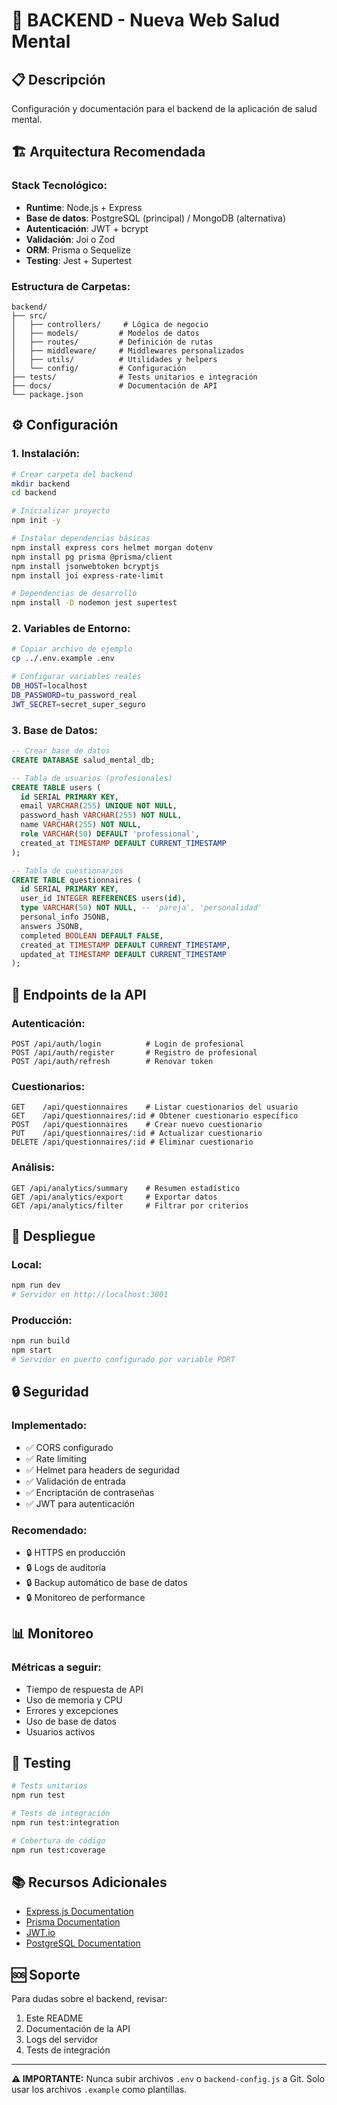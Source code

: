 # 🚀 BACKEND - Nueva Web Salud Mental

## 📋 **Descripción**
Configuración y documentación para el backend de la aplicación de salud mental.

## 🏗️ **Arquitectura Recomendada**

### **Stack Tecnológico:**
- **Runtime**: Node.js + Express
- **Base de datos**: PostgreSQL (principal) / MongoDB (alternativa)
- **Autenticación**: JWT + bcrypt
- **Validación**: Joi o Zod
- **ORM**: Prisma o Sequelize
- **Testing**: Jest + Supertest

### **Estructura de Carpetas:**
```
backend/
├── src/
│   ├── controllers/     # Lógica de negocio
│   ├── models/         # Modelos de datos
│   ├── routes/         # Definición de rutas
│   ├── middleware/     # Middlewares personalizados
│   ├── utils/          # Utilidades y helpers
│   └── config/         # Configuración
├── tests/              # Tests unitarios e integración
├── docs/               # Documentación de API
└── package.json
```

## ⚙️ **Configuración**

### **1. Instalación:**
```bash
# Crear carpeta del backend
mkdir backend
cd backend

# Inicializar proyecto
npm init -y

# Instalar dependencias básicas
npm install express cors helmet morgan dotenv
npm install pg prisma @prisma/client
npm install jsonwebtoken bcryptjs
npm install joi express-rate-limit

# Dependencias de desarrollo
npm install -D nodemon jest supertest
```

### **2. Variables de Entorno:**
```bash
# Copiar archivo de ejemplo
cp ../.env.example .env

# Configurar variables reales
DB_HOST=localhost
DB_PASSWORD=tu_password_real
JWT_SECRET=secret_super_seguro
```

### **3. Base de Datos:**
```sql
-- Crear base de datos
CREATE DATABASE salud_mental_db;

-- Tabla de usuarios (profesionales)
CREATE TABLE users (
  id SERIAL PRIMARY KEY,
  email VARCHAR(255) UNIQUE NOT NULL,
  password_hash VARCHAR(255) NOT NULL,
  name VARCHAR(255) NOT NULL,
  role VARCHAR(50) DEFAULT 'professional',
  created_at TIMESTAMP DEFAULT CURRENT_TIMESTAMP
);

-- Tabla de cuestionarios
CREATE TABLE questionnaires (
  id SERIAL PRIMARY KEY,
  user_id INTEGER REFERENCES users(id),
  type VARCHAR(50) NOT NULL, -- 'pareja', 'personalidad'
  personal_info JSONB,
  answers JSONB,
  completed BOOLEAN DEFAULT FALSE,
  created_at TIMESTAMP DEFAULT CURRENT_TIMESTAMP,
  updated_at TIMESTAMP DEFAULT CURRENT_TIMESTAMP
);
```

## 🔐 **Endpoints de la API**

### **Autenticación:**
```
POST /api/auth/login          # Login de profesional
POST /api/auth/register       # Registro de profesional
POST /api/auth/refresh        # Renovar token
```

### **Cuestionarios:**
```
GET    /api/questionnaires    # Listar cuestionarios del usuario
GET    /api/questionnaires/:id # Obtener cuestionario específico
POST   /api/questionnaires    # Crear nuevo cuestionario
PUT    /api/questionnaires/:id # Actualizar cuestionario
DELETE /api/questionnaires/:id # Eliminar cuestionario
```

### **Análisis:**
```
GET /api/analytics/summary    # Resumen estadístico
GET /api/analytics/export     # Exportar datos
GET /api/analytics/filter     # Filtrar por criterios
```

## 🚀 **Despliegue**

### **Local:**
```bash
npm run dev
# Servidor en http://localhost:3001
```

### **Producción:**
```bash
npm run build
npm start
# Servidor en puerto configurado por variable PORT
```

## 🔒 **Seguridad**

### **Implementado:**
- ✅ CORS configurado
- ✅ Rate limiting
- ✅ Helmet para headers de seguridad
- ✅ Validación de entrada
- ✅ Encriptación de contraseñas
- ✅ JWT para autenticación

### **Recomendado:**
- 🔒 HTTPS en producción
- 🔒 Logs de auditoría
- 🔒 Backup automático de base de datos
- 🔒 Monitoreo de performance

## 📊 **Monitoreo**

### **Métricas a seguir:**
- Tiempo de respuesta de API
- Uso de memoria y CPU
- Errores y excepciones
- Uso de base de datos
- Usuarios activos

## 🧪 **Testing**

```bash
# Tests unitarios
npm run test

# Tests de integración
npm run test:integration

# Cobertura de código
npm run test:coverage
```

## 📚 **Recursos Adicionales**

- [Express.js Documentation](https://expressjs.com/)
- [Prisma Documentation](https://www.prisma.io/)
- [JWT.io](https://jwt.io/)
- [PostgreSQL Documentation](https://www.postgresql.org/docs/)

## 🆘 **Soporte**

Para dudas sobre el backend, revisar:
1. Este README
2. Documentación de la API
3. Logs del servidor
4. Tests de integración

---

**⚠️ IMPORTANTE:** Nunca subir archivos `.env` o `backend-config.js` a Git. Solo usar los archivos `.example` como plantillas.
